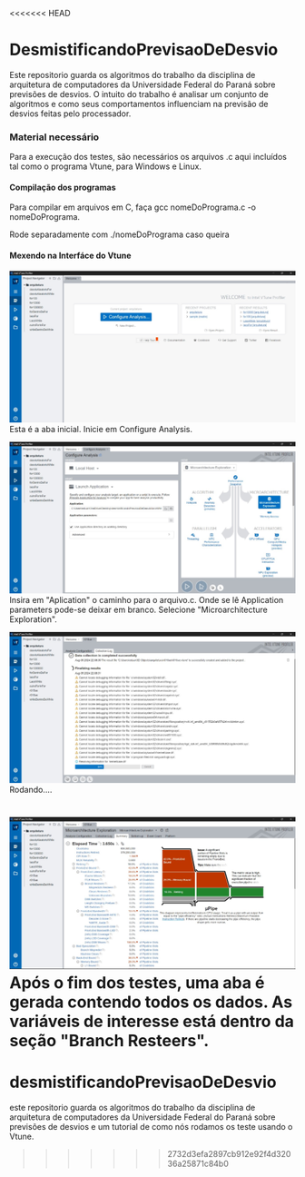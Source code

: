 <<<<<<< HEAD
# DesmistificandoPrevisaoDeDesvio
Este repositorio guarda os algoritmos do trabalho da disciplina de arquitetura de computadores da Universidade Federal do Paraná sobre previsões de desvios. O intuito do trabalho é analisar um conjunto de algoritmos e como seus comportamentos influenciam na previsão de desvios feitas pelo processador.
### Material necessário
 Para a execução dos testes, são necessários os arquivos .c aqui incluídos tal como o programa Vtune, para Windows e Linux.

#### Compilação dos programas
Para compilar em arquivos em C, faça gcc nomeDoPrograma.c -o nomeDoPrograma. 

Rode separadamente com ./nomeDoPrograma caso queira 

#### Mexendo na Interfáce do Vtune
![Imagem1](Programa1.jpeg)
Esta é a aba inicial. Inicie em Configure Analysis.


![Imagem2](Programa2.jpeg)
Insira em "Aplication" o caminho para o arquivo.c. Onde se lê Application parameters pode-se deixar em branco. Selecione "Microarchitecture Exploration".

![Imagem3](Programa3.jpeg)
Rodando....

![Imagem4](Programa4.jpeg)
Após o fim dos testes, uma aba é gerada contendo todos os dados. As variáveis de interesse está dentro da seção "Branch Resteers".
=======
# desmistificandoPrevisaoDeDesvio
este repositorio guarda os algoritmos do trabalho da disciplina de arquitetura de computadores da Universidade Federal do Paraná sobre previsões de desvios e um tutorial de como nós rodamos os teste usando o Vtune.

>>>>>>> 2732d3efa2897cb912e92f4d32036a25871c84b0
